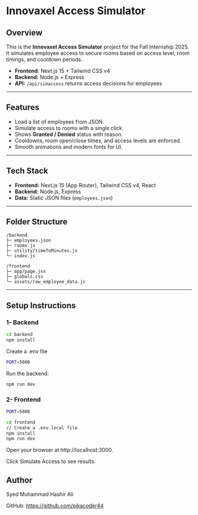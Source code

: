 # Innovaxel Access Simulator

## Overview

This is the **Innovaxel Access Simulator** project for the Fall Internship 2025.  
It simulates employee access to secure rooms based on access level, room timings, and cooldown periods.

- **Frontend:** Next.js 15 + Tailwind CSS v4
- **Backend:** Node.js + Express
- **API:** `/api/simaccess` returns access decisions for employees

---

## Features

- Load a list of employees from JSON.
- Simulate access to rooms with a single click.
- Shows **Granted / Denied** status with reason.
- Cooldowns, room open/close times, and access levels are enforced.
- Smooth animations and modern fonts for UI.

---

## Tech Stack

- **Frontend:** Next.js 15 (App Router), Tailwind CSS v4, React
- **Backend:** Node.js, Express
- **Data:** Static JSON files (`employees.json`)

---

## Folder Structure

```
/backend
├─ employees.json
├─ rooms.js
├─ utility/timeToMinutes.js
└─ index.js

/frontend
├─ app/page.jsx
├─ globals.css
└─ assets/raw_employee_data.js
```

---

## Setup Instructions

### 1- Backend

```bash
cd backend
npm install
```

Create a .env file

```bash
PORT=5000
```

Run the backend:

```bash
npm run dev
```

### 2- Frontend

```bash
PORT=5000
```
```bash
cd frontend
// Create a .env.local file
npm install
npm run dev
```

Open your browser at http://localhost:3000.

Click Simulate Access to see results.

## Author

Syed Muhammad Hashir Ali

GitHub: https://github.com/pikacoder44
